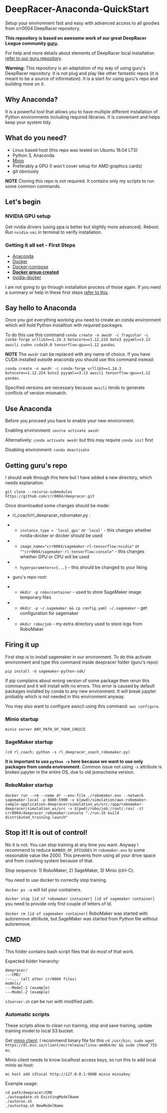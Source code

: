 # DeepRacer-Anaconda-QuickStart
Setup your environment fast and easy with advanced access to all goodies from crr0004 DeepRacer repository.

**This repository is based on awesome work of our great DeepRacer League community [guru](https://github.com/crr0004).**

For help and more details about elements of DeepRacer local installation [refer to our guru repository](https://github.com/crr0004/deepracer).

**Warning:** This repository is an adaptation of my way of using guru's DeepRacer repository. It is not plug and play like other fantastic repos (it is meant to be a source of information). It is a start for using guru's repo and building more on it.

## Why Anaconda?
It is a powerful tool that allows you to have multiple different installation of Python environments including required libraries. It is convenient and helps keep your system tidy.

## What do you need?
- Linux based host (this repo was tested on Ubuntu 18.04 LTS)
- Python 3, Anaconda
- [Minio](https://min.io/download#/linux)
- Preferably a GPU (I won't cover setup for AMD graphics cards)
- git obviously

**NOTE** Cloning this repo is not required. It contains only my scripts to run some common commands.

## Let's begin
### NVIDIA GPU setup
Get nvidia drivers (using ppa is better but slightly more advanced). Reboot. Run `nvidia-smi` in terminal to verify installation.

### Getting it all set - First Steps
- [Anaconda](https://docs.anaconda.com/anaconda/install/linux/)
- [Docker](https://docs.docker.com/install/linux/docker-ce/ubuntu/)
- [Docker-compose](https://docs.docker.com/compose/install/#install-compose)
- **[Docker group created](https://docs.docker.com/install/linux/linux-postinstall/)**
- [nvidia-docker](https://github.com/NVIDIA/nvidia-docker/wiki/Installation-(version-2.0))

I am not going to go through installation process of those again. If you need a summary or help in these first steps [refer to this](https://github.com/ARCC-RACE/deepracer-for-dummies).

## Say hello to Anaconda
Once you got everything working you need to create an conda environment which will hold Python installtion with required packages.

To do this use this command `conda create -n awsdr -c fragcolor -c conda-forge urllib3==1.24.3 botocore==1.12.224 boto3 pyyaml==3.13 awscli cudnn cuda10.0 tensorflow-gpu==1.12 pandas`.

**NOTE** The `awsdr` can be replaced with any name of choice. If you have CUDA installed outside anaconda you should use this command instead:

`conda create -n awsdr -c conda-forge urllib3==1.24.3 botocore==1.12.224 boto3 pyyaml==3.13 awscli tensorflow-gpu==1.12 pandas`. 

Specified versions are necessary because `awscli` tends to generate conflicts of version mismatch.

## Use Anaconda
Before you proceed you have to enable your new environment.

Enabling environment: `source activate awsdr`

Alternatively: `conda activate awsdr` but this may require `conda init` first

Disabling environment: `conda deactivate`

## Getting guru's repo
I should walk through this here but I have added a new directory, which needs explanation.

`git clone --recurse-submodules https://github.com/crr0004/deepracer.git`

Once downloaded some changes should be made:

- rl_coach/rl_deepracer_robomaker.py :

- - `instance_type = 'local_gpu'` or `'local'` - this changes whether nvidia-docker or docker should be used

- - `image_name="crr0004/sagemaker-rl-tensorflow:nvidia"` or `""crr0004/sagemaker-rl-tensorflow:console"` - this changes whether GPU or CPU will be used

- - `hyperparameters={...}` - this should be changed to your liking

- guru's repo root:

- - `mkdir -p robo/container` - used to store SageMaker image temporary files

- - `mkdir -p ~/.sagemaker && cp config.yaml ~/.sagemaker` - get configuration for sagemaker

- - `mkdir robo/job` - my extra directory used to store logs from RoboMaker

## Firing it up
First step is to install sagemaker in our environment. To do this activate environment and type this command inside deepracer folder (guru's repo):

`pip install -U sagemaker-python-sdk/`

If pip complains about wrong version of some package then rerun this command and it will install with no errors.
This error is caused by default packages installed by conda to any new environment. It will break jupyter probably which is not needed in this environment anyway.

You may also want to configure awscli using this command: `aws configure`.

### Minio startup
`minio server ANY_PATH_OF_YOUR_CHOICE`

### SageMaker startup
`(cd rl_coach; python -s rl_deepracer_coach_robomaker.py)`

**It is important to use `python -s` here because we want to use only packages from conda environment.** Common issue not using `-s` attribute is broken jupyter in the entire OS, due to old jsonschema version.

### RoboMaker startup
`docker run --rm --name dr --env-file ./robomaker.env --network sagemaker-local -p 8080:5900 -v $(pwd)/simulation/aws-robomaker-sample-application-deepracer/simulation_ws/src:/app/robomaker-deepracer/simulation_ws/src -v $(pwd)/robo/job:/root/.ros/ -it crr0004/deepracer_robomaker:console "./run.sh build distributed_training.launch"`

## Stop it! It is out of control!
No it is not. You can stop training at any time you want. Anyway I recommend to reduce `NUMBER_OF_EPISODES` in `robomaker.env` to some reasonable value like 2000. This prevents from using all your drive space and from crashing system because of that.

Stop sequence: 1) RoboMaker, 2) SageMaker, 3) Minio (ctrl-C).

You need to use docker to correctly stop training.

`docker ps -a` will list your containers.

`docker stop [id of robomaker container] [id of sagemaker container]` you need to provide only first couple of letters of Id.

`docker rm [id of sagemaker container]` RoboMaker was started with autoremove attribute, but SageMaker was started from Python file without autoremove.

## CMD
This folder contains bash script files that do most of that work.

Expected folder hierarchy:

```
deepracer/
---CMD/
---... (all other crr0004 files)
models/
---Model-1 (example)
---Model-2 (example)
```

`s3server.sh` can be run with modified path.

### Automatic scripts
These scripts allow to clean run training, stop and save training, update training model to local S3 bucket.

Get [minio client](https://docs.min.io/docs/minio-client-complete-guide). I recommend binary file for this `cd /usr/bin; sudo wget https://dl.min.io/client/mc/release/linux-amd64/mc && sudo chmod 755 mc`.

Minio client needs to know localhost access keys, so run this to add local minio as host:

`mc host add s3local http://127.0.0.1:9000 minio miniokey`

Example usage:

```
cd path/deepracer/CMD
./autoupdate.sh ExistingModelName
./autorun.sh
./autostop.sh NewModelName
```
